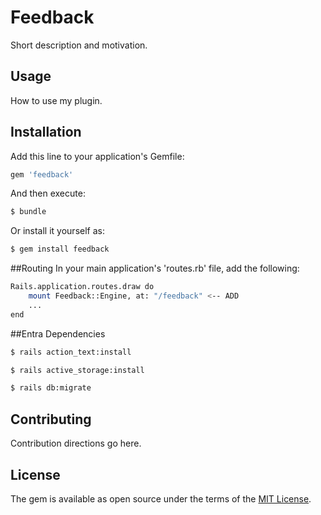 # Feedback
Short description and motivation.

## Usage
How to use my plugin.

## Installation
Add this line to your application's Gemfile:

```ruby
gem 'feedback'
```

And then execute:
```bash
$ bundle
```

Or install it yourself as:
```bash
$ gem install feedback
```

##Routing
In your main application's 'routes.rb' file, add the following:
```bash
Rails.application.routes.draw do
    mount Feedback::Engine, at: "/feedback" <-- ADD
    ...
end
```
##Entra Dependencies
````bash
$ rails action_text:install
````
````bash
$ rails active_storage:install
````
````bash
$ rails db:migrate
````
## Contributing
Contribution directions go here.

## License
The gem is available as open source under the terms of the [MIT License](https://opensource.org/licenses/MIT).

